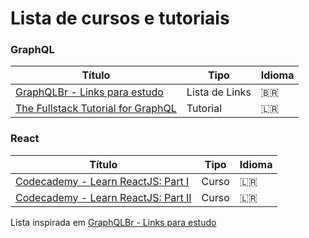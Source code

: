 # Lista de cursos e tutoriais

### GraphQL
 Título | Tipo  | Idioma
------- | ------  | ------
[GraphQLBr - Links para estudo](https://github.com/GraphQLBr/links-para-estudo) | Lista de Links  | 🇧🇷
[The Fullstack Tutorial for GraphQL](https://www.howtographql.com/) | Tutorial | 🇱🇷


### React
 Título | Tipo  | Idioma
------- | ------  | ------
[Codecademy - Learn ReactJS: Part I](https://www.codecademy.com/learn/react-101) | Curso | 🇱🇷
[Codecademy - Learn ReactJS: Part II](https://www.codecademy.com/learn/react-102) | Curso | 🇱🇷


Lista inspirada em [GraphQLBr - Links para estudo](https://github.com/GraphQLBr/links-para-estudo)
